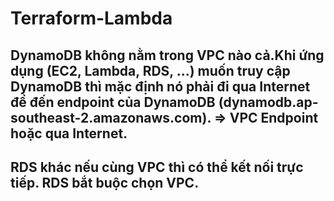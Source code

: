# Terraform-Lambda
## DynamoDB không nằm trong VPC nào cả.Khi ứng dụng (EC2, Lambda, RDS, ...) muốn truy cập DynamoDB thì mặc định nó phải đi qua Internet để đến endpoint của DynamoDB (dynamodb.ap-southeast-2.amazonaws.com). => VPC Endpoint hoặc qua Internet.
## RDS khác nếu cùng VPC thì có thể kết nối trực tiếp. RDS bắt buộc chọn VPC.